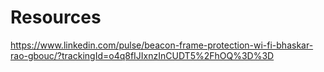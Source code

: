 


# Resources

https://www.linkedin.com/pulse/beacon-frame-protection-wi-fi-bhaskar-rao-gbouc/?trackingId=o4q8fIJIxnzInCUDT5%2FhOQ%3D%3D
